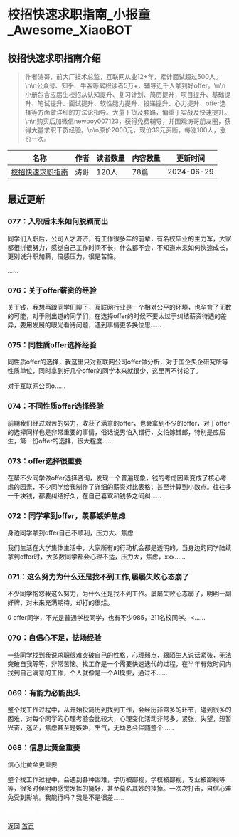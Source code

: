 # 校招快速求职指南_小报童_Awesome_XiaoBOT

## 校招快速求职指南介绍
> 作者涛哥，前大厂技术总监，互联网从业12+年，累计面试超过500人。\n\n公众号、知乎、牛客等累积读者5万+，辅导近千人拿到好offer。\n\n小册包含应届生校招从认知提升、复习计划、简历提升，项目提升、基础提升、笔试提升、面试提升、软性能力提升、投递提升、心力提升、offer选择等方面做详细的方法论指导。大量干货及套路，偏重于实战及快速提升。\n\n购买后加微信newboy007123，获得免费辅导，并围观涛哥朋友圈，获得大量求职干货经验。\n\n原价2000元，现价39元买断，每涨100人，涨价一次。  
  


|名称|作者|读者数量|内容数量|更新时间|
|---|---|---|---|---|
|[校招快速求职指南](https://xiaobot.net/p/newboy007123?refer=0b133df9-27dc-423b-8101-639049001c13)|涛哥|120人|78篇|2024-06-29|

## 最近更新
### 077：入职后未来如何脱颖而出

同学们入职后，公司人才济济，有工作很多年的前辈，有名校毕业的主力军，大家都很拼很努力，感觉自己工作时间不长，什么都不会，不知道未来如何快速成长，更别说升职加薪，倍感压力，很是苦恼。

......

### 076：关于offer薪资的经验

关于钱，我想再跟同学们聊下，互联网行业是一个相对公平的环境，也孕育了无数的可能，对于刚出道的同学们，在选择offer的时候不要太过于纠结薪资待遇的差异，要用发展的眼光看待问题，遇到事情更多换位思......

### 075：同性质offer选择经验

同性质offer的选择，我这里只对互联网公司offer做分析，对于国企央企研究所等性质单位，同时拿到好几个offer的同学本来就很少，这里再不讨论了。

对于互联网公司o......

### 074：不同性质offer选择经验

前期我们经过艰苦的努力，收获了满意的offer，也会拿到不少的offer，对于offer的选择同样也是非常重要的事情，俗话说男怕入错行，女怕嫁错郎，特别是应届生，第一份offer的选择，很大程度......

### 073：offer选择很重要

在帮不少同学做offer选择咨询，发现一个普遍现象，钱的考虑因素变成了核心考虑的因素，不少同学给我制作了详细的薪资对比表格，甚至计算到小数点。往往多一千块钱，都要纠结好久，在自己喜欢和钱多之间纠......

### 072：同学拿到offer，羡慕嫉妒焦虑

身边同学拿到offer自己不顺利，压力大、焦虑

我们生活在大学集体生活中，大家所有的行动机会都是透明的，当身边的同学陆续拿到offer时，大多数同学都会心理不适，压力大，焦虑，xxx......

### 071：这么努力为什么还是找不到工作,屡屡失败心态崩了

不少同学抱怨我这么努力，为什么还是找不到工作。屡屡失败心态崩了，明明一副好牌，对未来充满期待，却打的很烂。

0 offer同学，不光是普通学校同学，也有不少985，211名校同学。<......

### 070：自信心不足，怯场经验

一些同学找到我说求职很难突破自己的性格，心理弱点，跟陌生人说话紧张，无法突破自我等等，非常苦恼。找工作是一个需要快速迭代的过程，在半年有效时间内找到自己满意的工作，个人就像是一个AI模型，通过不......

### 069：有能力必能出头

整个找工作过程中，从开始投简历到找到工作，会经历非常多的环节，碰到很多的困难，对每个同学的心理考验会比较大，心理变化活动非常多，紧张，失望，短暂兴奋，迷茫，焦虑甚至是嫉妒，生气，无助总会伴随整个......

### 068：信息比黄金重要

信心比黄金更重要

整个找工作过程中，会遇到各种困难，学历被鄙视，学校被鄙视，专业被鄙视等等，很多时候明明感觉发挥的挺好，甚至莫名其妙的挂掉。一次次打击，自信心难免受到影响。我能行吗？我是不是很差......


<a href="https://github.com/Reno9527/awesome-xiaobot" style="color: white; text-decoration: none;">awesome-xiaobot</a>

返回 [首页](../README.md)
